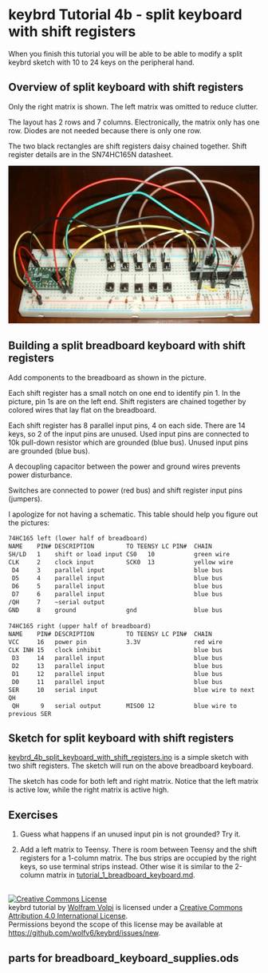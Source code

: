 keybrd Tutorial 4b - split keyboard with shift registers
========================================================
When you finish this tutorial you will be able to be able to modify a split keybrd sketch with 10 to 24 keys on the peripheral hand.

Overview of split keyboard with shift registers
------------------------------------------------
Only the right matrix is shown.  The left matrix was omitted to reduce clutter.

The layout has 2 rows and 7 columns.
Electronically, the matrix only has one row.
Diodes are not needed because there is only one row.

The two black rectangles are shift registers daisy chained together.
Shift register details are in the SN74HC165N datasheet.

![breadboard keyboard with shift_registers](keybrd_4b_split_keyboard_with_shift_registers/shift_reg_front.JPG )

Building a split breadboard keyboard with shift registers
---------------------------------------------------------
Add components to the breadboard as shown in the picture.

Each shift register has a small notch on one end to identify pin 1.
In the picture, pin 1s are on the left end.
Shift registers are chained together by colored wires that lay flat on the breadboard.

Each shift register has 8 parallel input pins, 4 on each side.
There are 14 keys, so 2 of the input pins are unused.
Used input pins are connected to 10k pull-down resistor which are grounded (blue bus).
Unused input pins are grounded (blue bus).

A decoupling capacitor between the power and ground wires prevents power disturbance.

Switches are connected to power (red bus) and shift register input pins (jumpers).

I apologize for not having a schematic.  This table should help you figure out the pictures:

```
74HC165 left (lower half of breadboard)
NAME    PIN# DESCRIPTION         TO TEENSY LC PIN#  CHAIN
SH/LD   1    shift or load input CS0   10           green wire
CLK     2    clock input         SCK0  13           yellow wire
 D4     3    parallel input                         blue bus
 D5     4    parallel input                         blue bus
 D6     5    parallel input                         blue bus
 D7     6    parallel input                         blue bus
/QH     7    ~serial output
GND     8    ground              gnd                blue bus

74HC165 right (upper half of breadboard)
NAME    PIN# DESCRIPTION         TO TEENSY LC PIN#  CHAIN
VCC     16   power pin           3.3V               red wire
CLK INH 15   clock inhibit                          blue bus
 D3     14   parallel input                         blue bus
 D2     13   parallel input                         blue bus
 D1     12   parallel input                         blue bus
 D0     11   parallel input                         blue bus
SER     10   serial input                           blue wire to next QH
 QH      9   serial output       MISO0 12           blue wire to previous SER

```

Sketch for split keyboard with shift registers
----------------------------------------------
[keybrd_4b_split_keyboard_with_shift_registers.ino](keybrd_4b_split_keyboard_with_shift_registers/keybrd_4b_split_keyboard_with_shift_registers.ino) is a simple sketch with two shift registers.
The sketch will run on the above breadboard keyboard.

The sketch has code for both left and right matrix.
Notice that the left matrix is active low, while the right matrix is active high.

Exercises
---------
1. Guess what happens if an unused input pin is not grounded?  Try it.

2. Add a left matrix to Teensy.
   There is room between Teensy and the shift registers for a 1-column matrix.
   The bus strips are occupied by the right keys, so use terminal strips instead.
   Other wise it is similar to the 2-column matrix in [tutorial_1_breadboard_keyboard.md](tutorial_1_breadboard_keyboard.md).

<br>
<a rel="license" href="https://creativecommons.org/licenses/by/4.0/"><img alt="Creative Commons License" style="border-width:0" src="https://licensebuttons.net/l/by/4.0/88x31.png" /></a><br /><span xmlns:dct="http://purl.org/dc/terms/" property="dct:title">keybrd tutorial</span> by <a xmlns:cc="https://creativecommons.org/ns" href="https://github.com/wolfv6/keybrd" property="cc:attributionName" rel="cc:attributionURL">Wolfram Volpi</a> is licensed under a <a rel="license" href="https://creativecommons.org/licenses/by/4.0/">Creative Commons Attribution 4.0 International License</a>.<br />Permissions beyond the scope of this license may be available at <a xmlns:cc="https://creativecommons.org/ns" href="https://github.com/wolfv6/keybrd/issues/new" rel="cc:morePermissions">https://github.com/wolfv6/keybrd/issues/new</a>.

## parts for breadboard_keyboard_supplies.ods

